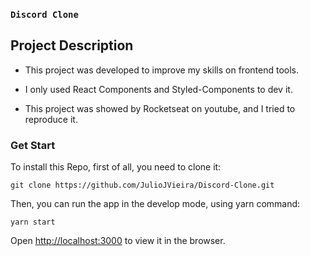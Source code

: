 ### `Discord Clone`

## Project Description

- This project was developed to improve my skills on frontend tools. 

- I only used React Components and Styled-Components to dev it.

- This project was showed by Rocketseat on youtube, and I tried to reproduce it.

### Get Start

To install this Repo, first of all, you need to clone it:

`git clone https://github.com/JulioJVieira/Discord-Clone.git`

Then, you can run the app in the develop mode, using yarn command:

`yarn start`

Open [http://localhost:3000](http://localhost:3000) to view it in the browser.
